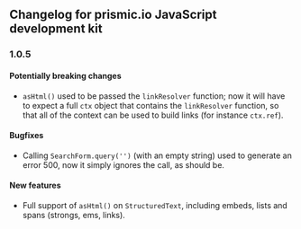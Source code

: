 ## Changelog for prismic.io JavaScript development kit


### 1.0.5

#### Potentially breaking changes
 * `asHtml()` used to be passed the `linkResolver` function; now it will have to expect a full `ctx` object that contains the `linkResolver` function, so that all of the context can be used to build links (for instance `ctx.ref`).

#### Bugfixes
 * Calling `SearchForm.query('')` (with an empty string) used to generate an error 500, now it simply ignores the call, as should be.

#### New features
 * Full support of `asHtml()` on `StructuredText`, including embeds, lists and spans (strongs, ems, links).